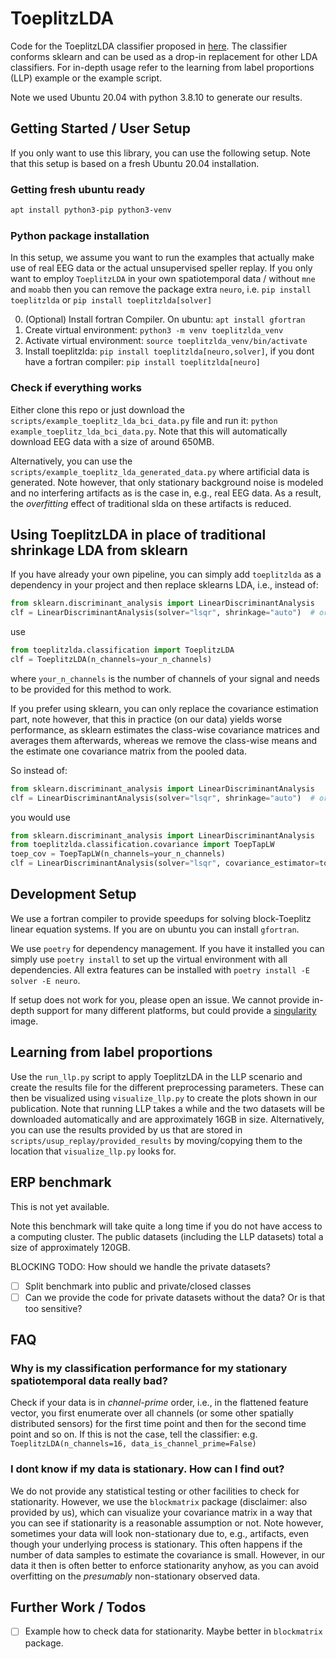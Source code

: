 # ToeplitzLDA

Code for the ToeplitzLDA classifier proposed in [here](https://arxiv.org/abs/2202.02001).
The classifier conforms sklearn and can be used as a drop-in replacement for other LDA
classifiers. For in-depth usage refer to the learning from label proportions (LLP) example
or the example script.

Note we used Ubuntu 20.04 with python 3.8.10 to generate our results.

## Getting Started / User Setup

If you only want to use this library, you can use the following setup. Note that this
setup is based on a fresh Ubuntu 20.04 installation.

### Getting fresh ubuntu ready

```bash
apt install python3-pip python3-venv
```

### Python package installation

In this setup, we assume you want to run the examples that actually make use of real EEG
data or the actual unsupervised speller replay. If you only want to employ `ToeplitzLDA`
in your own spatiotemporal data / without `mne` and `moabb` then you can remove the
package extra `neuro`, i.e. `pip install toeplitzlda` or `pip install toeplitzlda[solver]`

0. (Optional) Install fortran Compiler. On ubuntu: `apt install gfortran`
1. Create virtual environment: `python3 -m venv toeplitzlda_venv`
2. Activate virtual environment: `source toeplitzlda_venv/bin/activate`
3. Install toeplitzlda: `pip install toeplitzlda[neuro,solver]`, if you dont have a
   fortran compiler: `pip install toeplitzlda[neuro]`

### Check if everything works

Either clone this repo or just download the `scripts/example_toeplitz_lda_bci_data.py`
file and run it: `python example_toeplitz_lda_bci_data.py`. Note that this will
automatically download EEG data with a size of around 650MB.

Alternatively, you can use the `scripts/example_toeplitz_lda_generated_data.py` where
artificial data is generated. Note however, that only stationary background noise is
modeled and no interfering artifacts as is the case in, e.g., real EEG data. As a result,
the _overfitting_ effect of traditional slda on these artifacts is reduced.

## Using ToeplitzLDA in place of traditional shrinkage LDA from sklearn

If you have already your own pipeline, you can simply add `toeplitzlda` as a dependency in
your project and then replace sklearns LDA, i.e., instead of:

```python
from sklearn.discriminant_analysis import LinearDiscriminantAnalysis
clf = LinearDiscriminantAnalysis(solver="lsqr", shrinkage="auto")  # or eigen solver
```

use

```python
from toeplitzlda.classification import ToeplitzLDA
clf = ToeplitzLDA(n_channels=your_n_channels)
```

where `your_n_channels` is the number of channels of your signal and needs to be provided
for this method to work.

If you prefer using sklearn, you can only replace the covariance estimation part, note
however, that this in practice (on our data) yields worse performance, as sklearn
estimates the class-wise covariance matrices and averages them afterwards, whereas we
remove the class-wise means and the estimate one covariance matrix from the pooled data.

So instead of:

```python
from sklearn.discriminant_analysis import LinearDiscriminantAnalysis
clf = LinearDiscriminantAnalysis(solver="lsqr", shrinkage="auto")  # or eigen solver
```

you would use

```python
from sklearn.discriminant_analysis import LinearDiscriminantAnalysis
from toeplitzlda.classification.covariance import ToepTapLW
toep_cov = ToepTapLW(n_channels=your_n_channels)
clf = LinearDiscriminantAnalysis(solver="lsqr", covariance_estimator=toep_cov)  # or eigen solver
```

## Development Setup

We use a fortran compiler to provide speedups for solving block-Toeplitz linear equation
systems. If you are on ubuntu you can install `gfortran`.

We use `poetry` for dependency management. If you have it installed you can simply use
`poetry install` to set up the virtual environment with all dependencies. All extra
features can be installed with `poetry install -E solver -E neuro`.

If setup does not work for you, please open an issue. We cannot provide in-depth support
for many different platforms, but could provide a
[singularity](https://sylabs.io/guides/3.5/user-guide/introduction.html) image.

## Learning from label proportions

Use the `run_llp.py` script to apply ToeplitzLDA in the LLP scenario and create the
results file for the different preprocessing parameters. These can then be visualized
using `visualize_llp.py` to create the plots shown in our publication. Note that running
LLP takes a while and the two datasets will be downloaded automatically and are
approximately 16GB in size. Alternatively, you can use the results provided by us that are
stored in `scripts/usup_replay/provided_results` by moving/copying them to the location
that `visualize_llp.py` looks for.

## ERP benchmark

This is not yet available.

Note this benchmark will take quite a long time if you do not have access to a computing
cluster. The public datasets (including the LLP datasets) total a size of approximately
120GB.

BLOCKING TODO: How should we handle the private datasets?

- [ ] Split benchmark into public and private/closed classes
- [ ] Can we provide the code for private datasets without the data? Or is that too
      sensitive?

## FAQ

### Why is my classification performance for my stationary spatiotemporal data really bad?

Check if your data is in _channel-prime_ order, i.e., in the flattened feature vector, you
first enumerate over all channels (or some other spatially distributed sensors) for the
first time point and then for the second time point and so on. If this is not the case,
tell the classifier: e.g. `ToeplitzLDA(n_channels=16, data_is_channel_prime=False)`

### I dont know if my data is stationary. How can I find out?

We do not provide any statistical testing or other facilities to check for stationarity.
However, we use the `blockmatrix` package (disclaimer: also provided by us), which can
visualize your covariance matrix in a way that you can see if stationarity is a reasonable
assumption or not. Note however, sometimes your data will look non-stationary due to,
e.g., artifacts, even though your underlying process is stationary. This often happens if
the number of data samples to estimate the covariance is small. However, in our data it
then is often better to enforce stationarity anyhow, as you can avoid overfitting on the
_presumably_ non-stationary observed data.

## Further Work / Todos

- [ ] Example how to check data for stationarity. Maybe better in `blockmatrix` package.
